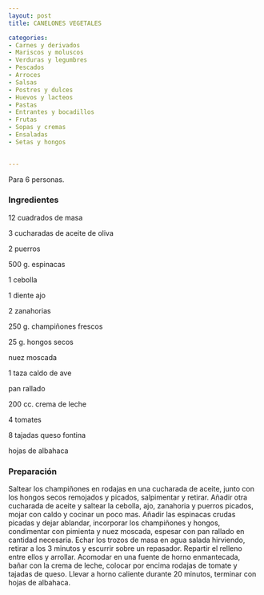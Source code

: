 ```yaml
---
layout: post
title: CANELONES VEGETALES

categories:
- Carnes y derivados
- Mariscos y moluscos
- Verduras y legumbres
- Pescados
- Arroces
- Salsas
- Postres y dulces
- Huevos y lacteos
- Pastas
- Entrantes y bocadillos
- Frutas
- Sopas y cremas
- Ensaladas
- Setas y hongos
 

---
```

Para 6 personas.

<h3>Ingredientes</h3>

12 cuadrados de masa

3 cucharadas de aceite de oliva

2 puerros

500 g. espinacas

1 cebolla

1 diente ajo

2 zanahorias

250 g. champiñones frescos

25 g. hongos secos

nuez moscada

1 taza caldo de ave

pan rallado

200 cc. crema de leche

4 tomates

8 tajadas queso fontina

hojas de albahaca

<h3>Preparación</h3>

Saltear los champiñones en rodajas en una cucharada de aceite, junto con los hongos secos remojados y picados, salpimentar y retirar. Añadir otra cucharada de aceite y saltear la cebolla, ajo, zanahoria y puerros picados, mojar con caldo y cocinar un poco mas. Añadir las espinacas crudas picadas y dejar ablandar, incorporar los champiñones y hongos, condimentar con pimienta y nuez moscada, espesar con pan rallado en cantidad necesaria. Echar los trozos de masa en agua salada hirviendo, retirar a los 3 minutos y escurrir sobre un repasador. Repartir el relleno entre ellos y arrollar. Acomodar en una fuente de horno enmantecada, bañar con la crema de leche, colocar por encima rodajas de tomate y tajadas de queso. Llevar a horno caliente durante 20 minutos, terminar con hojas de albahaca.

